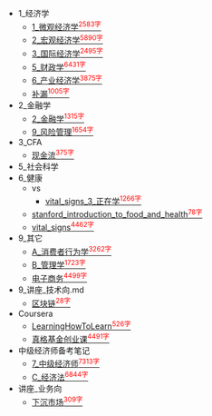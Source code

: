 * 1_经济学
    * [1_微观经济学<sup style = "color:red">2583字<sup>](docs/1_经济学/1_微观经济学.md)
    * [2_宏观经济学<sup style = "color:red">5890字<sup>](docs/1_经济学/2_宏观经济学.md)
    * [3_国际经济学<sup style = "color:red">2495字<sup>](docs/1_经济学/3_国际经济学.md)
    * [5_财政学<sup style = "color:red">6431字<sup>](docs/1_经济学/5_财政学.md)
    * [6_产业经济学<sup style = "color:red">3875字<sup>](docs/1_经济学/6_产业经济学.md)
    * [补漏<sup style = "color:red">1005字<sup>](docs/1_经济学/补漏.md)
* 2_金融学
    * [2_金融学<sup style = "color:red">1315字<sup>](docs/2_金融学/2_金融学.md)
    * [9_风险管理<sup style = "color:red">1654字<sup>](docs/2_金融学/9_风险管理.md)
* 3_CFA
    * [现金流<sup style = "color:red">375字<sup>](docs/3_CFA/现金流.md)
* 5_社会科学
* 6_健康
    * vs
        * [vital_signs_3_正在学<sup style = "color:red">1266字<sup>](docs/6_健康/vs/vital_signs_3_正在学.md)
    * [stanford_introduction_to_food_and_health<sup style = "color:red">78字<sup>](docs/6_健康/stanford_introduction_to_food_and_health.md)
    * [vital_signs<sup style = "color:red">4462字<sup>](docs/6_健康/vital_signs.md)
* 9_其它
    * [A_消费者行为学<sup style = "color:red">3262字<sup>](docs/9_其它/A_消费者行为学.md)
    * [B_管理学<sup style = "color:red">1723字<sup>](docs/9_其它/B_管理学.md)
    * [电子商务<sup style = "color:red">4499字<sup>](docs/9_其它/电子商务.md)
* 9_讲座_技术向.md
    * [区块链<sup style = "color:red">28字<sup>](docs/9_讲座_技术向.md/区块链.md)
* Coursera
    * [LearningHowToLearn<sup style = "color:red">526字<sup>](docs/Coursera/LearningHowToLearn.md)
    * [真格基金创业课<sup style = "color:red">4491字<sup>](docs/Coursera/真格基金创业课.md)
* 中级经济师备考笔记
    * [7_中级经济师<sup style = "color:red">7313字<sup>](docs/中级经济师备考笔记/7_中级经济师.md)
    * [C_经济法<sup style = "color:red">6844字<sup>](docs/中级经济师备考笔记/C_经济法.md)
* 讲座_业务向
    * [下沉市场<sup style = "color:red">309字<sup>](docs/讲座_业务向/下沉市场.md)
